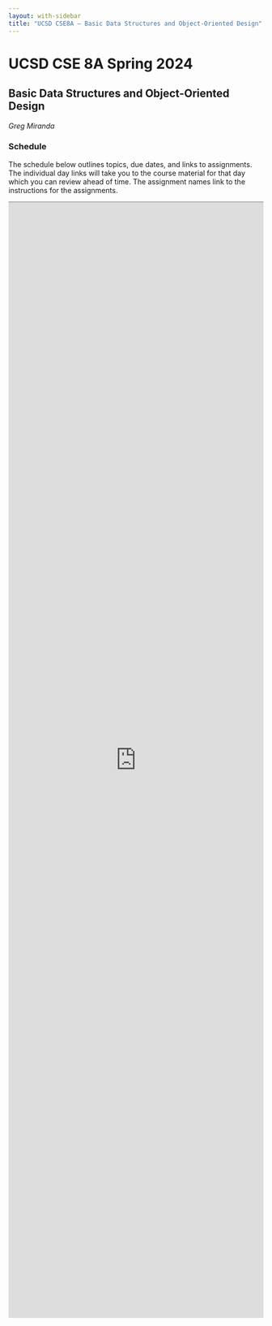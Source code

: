 ```yaml
---
layout: with-sidebar
title: "UCSD CSE8A – Basic Data Structures and Object-Oriented Design"
---
```


# UCSD CSE 8A Spring 2024
## Basic Data Structures and Object-Oriented Design

_Greg Miranda_

<a id="b:disc"></a>
<h3>Schedule</h3>

The schedule below outlines topics, due dates, and links to assignments. The
individual day links will take you to the course material for that day which you
can review ahead of time. The assignment names link to the instructions for the
assignments.

<iframe style="border: none; border-top: 1px solid grey; border-spacing: 2px" src="https://docs.google.com/spreadsheets/d/e/2PACX-1vQD_41gmD5AG0dnDDvkFd79I74-86xQ7A9DsLvMYYBq3fJgxb7USznQ5ZU4dx2ppDFooB0vKElbKRQi/pubhtml?gid=594704517&amp;single=true&amp;widget=true&amp;headers=false" width="100%" height="2200px"></iframe>
